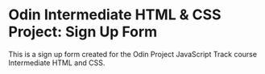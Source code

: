 # Odin Intermediate HTML & CSS Project: Sign Up Form
This is a sign up form created for the Odin Project JavaScript Track course Intermediate HTML and CSS.